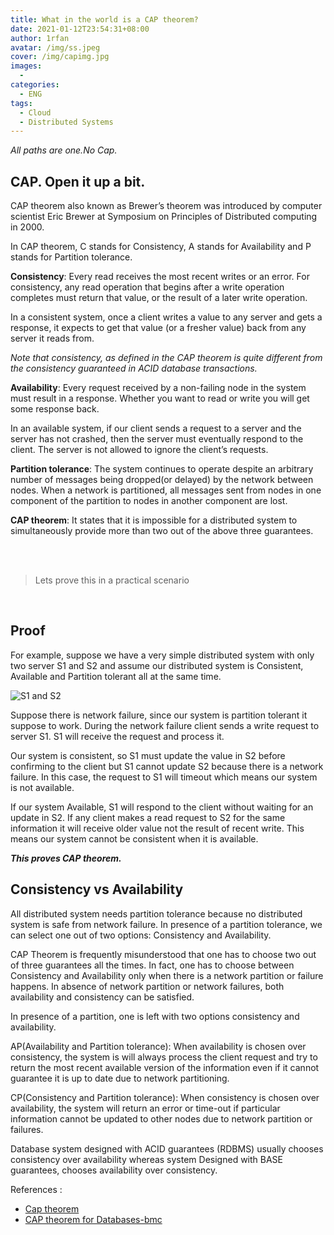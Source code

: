 ```yaml
---
title: What in the world is a CAP theorem?
date: 2021-01-12T23:54:31+08:00
author: 1rfan
avatar: /img/ss.jpeg
cover: /img/capimg.jpg
images:
  -
categories:
  - ENG
tags:
  - Cloud
  - Distributed Systems
---
```


_All paths are one.No Cap._

<!--more-->

## CAP. Open it up a bit.

CAP theorem also known as Brewer’s theorem was introduced by computer scientist Eric Brewer at Symposium on Principles of Distributed computing in 2000.

In CAP theorem, C stands for Consistency, A stands for Availability and P stands for Partition tolerance.

**Consistency**: Every read receives the most recent writes or an error. For consistency, any read operation that begins after a write operation completes must return that value, or the result of a later write operation.

In a consistent system, once a client writes a value to any server and gets a response, it expects to get that value (or a fresher value) back from any server it reads from.

_Note that consistency, as defined in the CAP theorem is quite different from the consistency guaranteed in ACID database transactions._

**Availability**: Every request received by a non-failing node in the system must result in a response. Whether you want to read or write you will get some response back.

In an available system, if our client sends a request to a server and the server has not crashed, then the server must eventually respond to the client. The server is not allowed to ignore the client’s requests.

**Partition tolerance**: The system continues to operate despite an arbitrary number of messages being dropped(or delayed) by the network between nodes. When a network is partitioned, all messages sent from nodes in one component of the partition to nodes in another component are lost.

**CAP theorem**: It states that it is impossible for a distributed system to simultaneously provide more than two out of the above three guarantees.

<br/>
<br/>

> Lets prove this in a practical scenario

<br/>

## Proof

For example, suppose we have a very simple distributed system with only two server S1 and S2 and assume our distributed system is Consistent, Available and Partition tolerant all at the same time.

![S1 and S2](https://miro.medium.com/max/640/1*C_nVzcbY2Sl9bgdA_zQxtw.webp)

Suppose there is network failure, since our system is partition tolerant it suppose to work. During the network failure client sends a write request to server S1. S1 will receive the request and process it.

Our system is consistent, so S1 must update the value in S2 before confirming to the client but S1 cannot update S2 because there is a network failure. In this case, the request to S1 will timeout which means our system is not available.

If our system Available, S1 will respond to the client without waiting for an update in S2. If any client makes a read request to S2 for the same information it will receive older value not the result of recent write. This means our system cannot be consistent when it is available.

**_This proves CAP theorem._**

## Consistency vs Availability

All distributed system needs partition tolerance because no distributed system is safe from network failure. In presence of a partition tolerance, we can select one out of two options: Consistency and Availability.

CAP Theorem is frequently misunderstood that one has to choose two out of three guarantees all the times. In fact, one has to choose between Consistency and Availability only when there is a network partition or failure happens. In absence of network partition or network failures, both availability and consistency can be satisfied.

In presence of a partition, one is left with two options consistency and availability.

AP(Availability and Partition tolerance): When availability is chosen over consistency, the system is will always process the client request and try to return the most recent available version of the information even if it cannot guarantee it is up to date due to network partitioning.

CP(Consistency and Partition tolerance): When consistency is chosen over availability, the system will return an error or time-out if particular information cannot be updated to other nodes due to network partition or failures.

Database system designed with ACID guarantees (RDBMS) usually chooses consistency over availability whereas system Designed with BASE guarantees, chooses availability over consistency.

References :

- [Cap theorem](https://en.wikipedia.org/wiki/CAP_theorem)
- [CAP theorem for Databases-bmc](https://www.bmc.com/blogs/cap-theorem)
